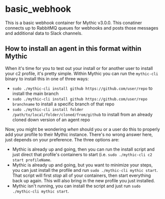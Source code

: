 # basic_webhook

This is a basic webhook container for Mythic v3.0.0. This conatiner connects up to RabbitMQ queues for webhooks and posts those messages and additional data to Slack channels.

## How to install an agent in this format within Mythic

When it's time for you to test out your install or for another user to install your c2 profile, it's pretty simple. Within Mythic you can run the `mythic-cli` binary to install this in one of three ways:

* `sudo ./mythic-cli install github https://github.com/user/repo` to install the main branch
* `sudo ./mythic-cli install github https://github.com/user/repo branchname` to install a specific branch of that repo
* `sudo ./mythic-cli install folder /path/to/local/folder/cloned/from/github` to install from an already cloned down version of an agent repo

Now, you might be wondering _when_ should you or a user do this to properly add your profile to their Mythic instance. There's no wrong answer here, just depends on your preference. The three options are:

* Mythic is already up and going, then you can run the install script and just direct that profile's containers to start (i.e. `sudo ./mythic-cli c2 start profileName`.
* Mythic is already up and going, but you want to minimize your steps, you can just install the profile and run `sudo ./mythic-cli mythic start`. That script will first _stop_ all of your containers, then start everything back up again. This will also bring in the new profile you just installed.
* Mythic isn't running, you can install the script and just run `sudo ./mythic-cli mythic start`. 
